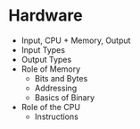 # Hardware

* Input, CPU + Memory, Output
* Input Types
* Output Types
* Role of Memory
    * Bits and Bytes
    * Addressing
    * Basics of Binary
* Role of the CPU
    * Instructions